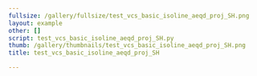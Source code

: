 ```yaml
---
fullsize: /gallery/fullsize/test_vcs_basic_isoline_aeqd_proj_SH.png
layout: example
other: []
script: test_vcs_basic_isoline_aeqd_proj_SH.py
thumb: /gallery/thumbnails/test_vcs_basic_isoline_aeqd_proj_SH.png
title: test_vcs_basic_isoline_aeqd_proj_SH

---
```

